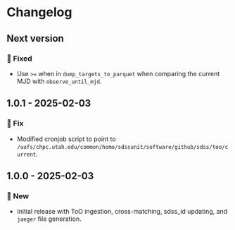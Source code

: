 # Changelog

## Next version

### 🔧 Fixed

* Use `>=` when in `dump_targets_to_parquet` when comparing the current MJD with `observe_until_mjd`.


## 1.0.1 - 2025-02-03

### 🐛 Fix

* Modified cronjob script to point to `/uufs/chpc.utah.edu/common/home/sdssunit/software/github/sdss/too/current`.


## 1.0.0 - 2025-02-03

### 🚀 New

* Initial release with ToO ingestion, cross-matching, sdss_id updating, and `jaeger` file generation.
